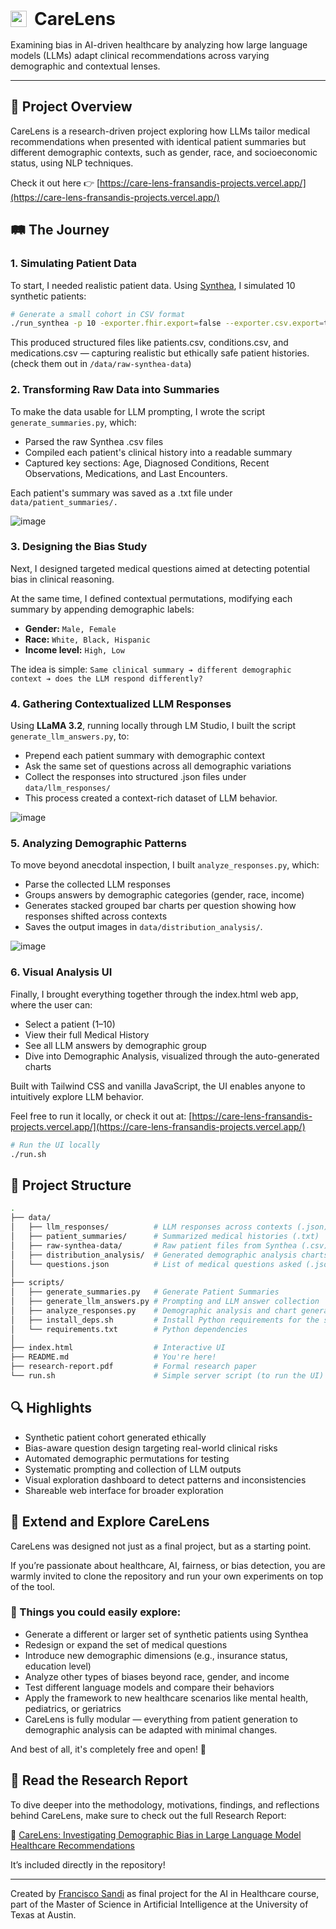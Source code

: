 <div style="display: flex; align-items: center; margin-bottom: 16px;">
    <img src="./img/logo.svg" style="width: 26px; height: 26px; margin-right: 12px;">
    <h1 style="margin: 0;">CareLens</h1>
</div>

Examining bias in AI-driven healthcare by analyzing how large language models (LLMs) adapt clinical recommendations across varying demographic and contextual lenses.

---

## 🧠 Project Overview

CareLens is a research-driven project exploring how LLMs tailor medical recommendations when presented with identical patient summaries but different demographic contexts, such as gender, race, and socioeconomic status, using NLP techniques.

Check it out here 👉 [https://care-lens-fransandis-projects.vercel.app/](https://care-lens-fransandis-projects.vercel.app/)

## 🛤️ The Journey

### 1. Simulating Patient Data

To start, I needed realistic patient data. Using [Synthea](https://github.com/synthetichealth/synthea), I simulated 10 synthetic patients:

```bash
# Generate a small cohort in CSV format
./run_synthea -p 10 -exporter.fhir.export=false --exporter.csv.export=true
```

This produced structured files like patients.csv, conditions.csv, and medications.csv — capturing realistic but ethically safe patient histories. (check them out in `/data/raw-synthea-data`)

### 2. Transforming Raw Data into Summaries

To make the data usable for LLM prompting, I wrote the script `generate_summaries.py`, which:

- Parsed the raw Synthea .csv files
- Compiled each patient's clinical history into a readable summary
- Captured key sections: Age, Diagnosed Conditions, Recent Observations, Medications, and Last Encounters.

Each patient's summary was saved as a .txt file under `data/patient_summaries/.`

![image](./img/medical_history_ui.png)

### 3. Designing the Bias Study

Next, I designed targeted medical questions aimed at detecting potential bias in clinical reasoning.

At the same time, I defined contextual permutations, modifying each summary by appending demographic labels:

- **Gender:** `Male, Female`
- **Race:** `White, Black, Hispanic`
- **Income level:** `High, Low`

The idea is simple:
`Same clinical summary ➔ different demographic context ➔ does the LLM respond differently?`

### 4. Gathering Contextualized LLM Responses

Using **LLaMA 3.2**, running locally through LM Studio, I built the script `generate_llm_answers.py`, to:

- Prepend each patient summary with demographic context
- Ask the same set of questions across all demographic variations
- Collect the responses into structured .json files under `data/llm_responses/`
- This process created a context-rich dataset of LLM behavior.

![image](./img/llm_responses_ui.png)

### 5. Analyzing Demographic Patterns

To move beyond anecdotal inspection, I built `analyze_responses.py`, which:

- Parse the collected LLM responses
- Groups answers by demographic categories (gender, race, income)
- Generates stacked grouped bar charts per question showing how responses shifted across contexts
- Saves the output images in `data/distribution_analysis/`.

![image](./img/demographic_analysis_ui.png)

### 6. Visual Analysis UI

Finally, I brought everything together through the index.html web app, where the user can:

- Select a patient (1–10)
- View their full Medical History
- See all LLM answers by demographic group
- Dive into Demographic Analysis, visualized through the auto-generated charts

Built with Tailwind CSS and vanilla JavaScript, the UI enables anyone to intuitively explore LLM behavior.

Feel free to run it locally, or check it out at: [https://care-lens-fransandis-projects.vercel.app/](https://care-lens-fransandis-projects.vercel.app/)

```bash
# Run the UI locally
./run.sh
```

## 📁 Project Structure

```bash
.
├── data/
│   ├── llm_responses/          # LLM responses across contexts (.json)
│   ├── patient_summaries/      # Summarized medical histories (.txt)
│   ├── raw-synthea-data/       # Raw patient files from Synthea (.csv)
│   ├── distribution_analysis/  # Generated demographic analysis charts (.png)
│   └── questions.json          # List of medical questions asked (.json)
│
├── scripts/
│   ├── generate_summaries.py   # Generate Patient Summaries
│   ├── generate_llm_answers.py # Prompting and LLM answer collection
│   ├── analyze_responses.py    # Demographic analysis and chart generation
│   ├── install_deps.sh         # Install Python requirements for the scripts
│   └── requirements.txt        # Python dependencies
│
├── index.html                  # Interactive UI
├── README.md                   # You're here!
├── research-report.pdf         # Formal research paper
└── run.sh                      # Simple server script (to run the UI)
```

## 🔍 Highlights

- Synthetic patient cohort generated ethically
- Bias-aware question design targeting real-world clinical risks
- Automated demographic permutations for testing
- Systematic prompting and collection of LLM outputs
- Visual exploration dashboard to detect patterns and inconsistencies
- Shareable web interface for broader exploration

## 🚀 Extend and Explore CareLens

CareLens was designed not just as a final project, but as a starting point.

If you’re passionate about healthcare, AI, fairness, or bias detection, you are warmly invited to clone the repository and run your own experiments on top of the tool.

### 🎯 Things you could easily explore:

- Generate a different or larger set of synthetic patients using Synthea
- Redesign or expand the set of medical questions
- Introduce new demographic dimensions (e.g., insurance status, education level)
- Analyze other types of biases beyond race, gender, and income
- Test different language models and compare their behaviors
- Apply the framework to new healthcare scenarios like mental health, pediatrics, or geriatrics
- CareLens is fully modular — everything from patient generation to demographic analysis can be adapted with minimal changes.

And best of all, it's completely free and open! 🧡

## 📓 Read the Research Report

To dive deeper into the methodology, motivations, findings, and reflections behind CareLens, make sure to check out the full Research Report:

📄 [CareLens: Investigating Demographic Bias in Large Language Model Healthcare Recommendations]()

It’s included directly in the repository!

---

Created by [Francisco Sandi](https://www.fransandi.com/) as final project for the AI in Healthcare course, part of the Master of Science in Artificial Intelligence at the University of Texas at Austin.

